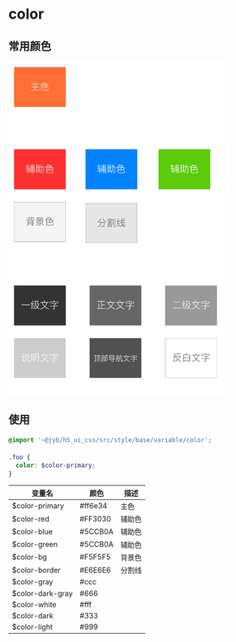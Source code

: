 # color 

## 常用颜色

![](./sample.png)

## 使用

```scss
@import '~@jyb/h5_ui_css/src/style/base/variable/color';

.foo {
  color: $color-primary;
}
```

| 变量名          | 颜色 | 描述 |
| --------------  | ------- | -----|
| $color-primary  | #ff6e34 | 主色 |
| $color-red      | #FF3030 | 辅助色 |
| $color-blue     | #5CCB0A | 辅助色 |
| $color-green    | #5CCB0A | 辅助色 |
| $color-bg       | #F5F5F5 | 背景色 |
| $color-border   | #E6E6E6 | 分割线 |
| $color-gray     | #ccc    |  |
| $color-dark-gray| #666    |  |
| $color-white    | #fff    |  |
| $color-dark     | #333    |  |
| $color-light    | #999    |  |
